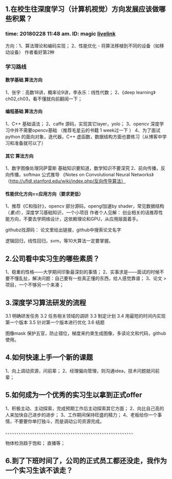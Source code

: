 
## 1.在校生往深度学习（计算机视觉）方向发展应该做哪些积累？
### time: 20180228 11:48 am. ID: magic [livelink](https://www.zhihu.com/lives/891258498585886720)


方向：1、算法理论和编码实现； 2、性能优化 - 将算法移植到不同的设备（如移动设备） 作者看好第2种


### 学习路线

#### 数学基础 算法方向
1、张宇：高数18讲，概率论9讲，李永乐：线性代数；
2、《deep learning》 ch02,ch03，看不懂就向前翻阅一下；

#### 编程基础 算法方向
1、C++ 基础语法；
2、caffe 源码，实现其它layer，yolo；
3、opencv 深度学习中并不需要opencv基础 （推荐毛星云的书籍 1 week过一下 ）
4、为了面试 python 的面向对象，迭代器，C++ 虚函数，数据结构方面也要练习（从博客中学习和准备就可以了）

#### 其它 算法方向
1、数字图像处理冈萨雷斯 基础知识要知道，数学知识不要深究
2、前向传播，反向传播，softmax 公式推导 《Notes on Convolutional Neural Networks》（http://ufldl.stanford.edu/wiki/index.php/反向传导算法）

#### 性能优化方向==应用方向（要求更低）
1、推荐《C和指针》，opencv 部分源码，opengl加速by shader，常见数据结构（*重点*），深度学习基础知识，一个小项目
作者个人见解：
创业相关的话推荐性能方向，不要去学网络设计，这依赖理论和GPU，从应用层面着手。

githubz找源码： 论文里给出链接，github中搜索论文名字

逻辑回归，线性回归，svm，等10大算法一定要掌握。


## 2.公司看中实习生的哪些素质？
1、稳重的性格——大学期间印象最深刻的事情；
2、实事求是——面试的时候不要不懂乱扯，解决问题：自己要有一些真正懂的东西，给人感觉靠谱；
3、论文 > 项目，一个不够另一个来凑；


## 3.深度学习算法研发的流程

3.1 明确研发任务
3.2 任务相关领域的调研
3.3 制定计划
3.4 用最短的时间内实现第一个版本
3.5 针对第一个版本进行优化
3.6 结题

图像mask 保护五官，防止错位，梯度来约束生成图像，多读论文和代码，github使用。



## 4.如何快速上手一个新的课题
1、向上调动资源，问前辈；
2、经理偏向管理，则沟通idea，技术问题就问前辈；



## 5.如何成为一个优秀的实习生以拿到正式offer
1、积极主动、主动探索，完成预期工作后主动探索其它方面；
2、向比自己高的人来加快自己进步的进步；
3、工作期间保持旺盛的精力；
4、老板给你一个事情，不要要你单打独斗，而是调动公司资源完成。


、、、、、、、、、、、、、、、、、、、、、、、、、、、、、、、、、、、、、、、、、、、、、、、、、、、、、、、、、

物体检测趋于饱和；
直播等；

## 6.到了下班时间了，公司的正式员工都还没走，我作为一个实习生该不该走？


